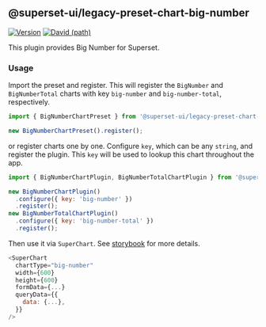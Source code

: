 ## @superset-ui/legacy-preset-chart-big-number

[![Version](https://img.shields.io/npm/v/@superset-ui/legacy-preset-chart-big-number.svg?style=flat-square)](https://img.shields.io/npm/v/@superset-ui/legacy-preset-chart-big-number.svg?style=flat-square)
[![David (path)](https://img.shields.io/david/apache-superset/superset-ui-plugins.svg?path=packages%2Fsuperset-ui-legacy-preset-chart-big-number&style=flat-square)](https://david-dm.org/apache-superset/superset-ui-plugins?path=plugins/superset-ui-legacy-preset-chart-big-number)

This plugin provides Big Number for Superset.

### Usage

Import the preset and register. This will register the `BigNumber` and `BigNumberTotal` charts with key `big-number` and `big-number-total`, respectively.

```js
import { BigNumberChartPreset } from '@superset-ui/legacy-preset-chart-big-number';

new BigNumberChartPreset().register();
```

or register charts one by one. Configure `key`, which can be any `string`, and register the plugin. This `key` will be used to lookup this chart throughout the app.

```js
import { BigNumberChartPlugin, BigNumberTotalChartPlugin } from '@superset-ui/legacy-preset-chart-big-number';

new BigNumberChartPlugin()
  .configure({ key: 'big-number' })
  .register();
new BigNumberTotalChartPlugin()
  .configure({ key: 'big-number-total' })
  .register();
```

Then use it via `SuperChart`. See [storybook](https://apache-superset.github.io/superset-ui-plugins/?selectedKind=plugin-chart-big-number) for more details.

```js
<SuperChart
  chartType="big-number"
  width={600}
  height={600}
  formData={...}
  queryData={{
    data: {...},
  }}
/>
```